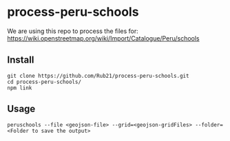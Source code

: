 # process-peru-schools

We are using this repo to process the files for: https://wiki.openstreetmap.org/wiki/Import/Catalogue/Peru/schools


## Install

```
git clone https://github.com/Rub21/process-peru-schools.git
cd process-peru-schools/
npm link
```

## Usage

```
peruschools --file <geojson-file> --grid=<geojson-gridFiles> --folder=<Folder to save the output>
```